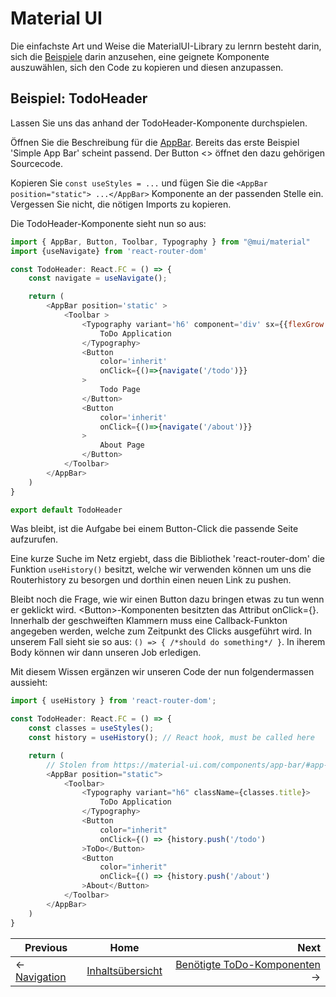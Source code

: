 # Material UI
Die einfachste Art und Weise die MaterialUI-Library zu lernrn besteht darin, sich die [Beispiele](https://material-ui.com/getting-started/usage/) darin anzusehen, eine geignete Komponente auszuwählen, sich den Code zu kopieren und diesen anzupassen.

## Beispiel: TodoHeader
Lassen Sie uns das anhand der TodoHeader-Komponente durchspielen.

Öffnen Sie die Beschreibung für die [AppBar](https://material-ui.com/components/app-bar/). Bereits das erste Beispiel 'Simple App Bar' scheint passend. Der Button <> öffnet den dazu gehörigen Sourcecode.

Kopieren Sie ```const useStyles = ...``` und fügen Sie die ```<AppBar position="static"> ...</AppBar>``` Komponente an der passenden Stelle ein.
Vergessen Sie nicht, die nötigen Imports zu kopieren.

Die TodoHeader-Komponente sieht nun so aus:
```javascript
import { AppBar, Button, Toolbar, Typography } from "@mui/material"
import {useNavigate} from 'react-router-dom'

const TodoHeader: React.FC = () => {
    const navigate = useNavigate();

    return (
        <AppBar position='static' >
            <Toolbar >
                <Typography variant='h6' component='div' sx={{flexGrow: 1}}> 
                    ToDo Application
                </Typography>
                <Button 
                    color='inherit'
                    onClick={()=>{navigate('/todo')}}
                >
                    Todo Page
                </Button>
                <Button 
                    color='inherit'
                    onClick={()=>{navigate('/about')}}
                >
                    About Page
                </Button>
            </Toolbar>
        </AppBar>
    )
}

export default TodoHeader
```
Was bleibt, ist die Aufgabe bei einem Button-Click die passende Seite aufzurufen.

Eine kurze Suche im Netz ergiebt, dass die Bibliothek 'react-router-dom' die Funktion ```useHistory()``` besitzt, welche wir verwenden können um uns die Routerhistory zu besorgen und dorthin einen neuen Link zu pushen.

Bleibt noch die Frage, wie wir einen Button dazu bringen etwas zu tun wenn er geklickt wird.
&lt;Button>-Komponenten besitzten das Attribut onClick={}. Innerhalb der geschweiften Klammern muss eine Callback-Funkton angegeben werden, welche zum Zeitpunkt des Clicks ausgeführt wird.
In unserem Fall sieht sie so aus: ```() => { /*should do something*/ }```. In iherem Body können wir dann unseren Job erledigen.

Mit diesem Wissen ergänzen wir unseren Code der nun folgendermassen aussieht:
```javascript
import { useHistory } from 'react-router-dom';

const TodoHeader: React.FC = () => {
    const classes = useStyles();
    const history = useHistory(); // React hook, must be called here

    return (
        // Stolen from https://material-ui.com/components/app-bar/#app-bar
        <AppBar position="static">
            <Toolbar>
                <Typography variant="h6" className={classes.title}>
                    ToDo Application
                </Typography>
                <Button
                    color="inherit"
                    onClick={() => {history.push('/todo')
                >ToDo</Button>
                <Button
                    color="inherit"
                    onClick={() => {history.push('/about')
                >About</Button>
            </Toolbar>
        </AppBar>
    )
}
```

| Previous | Home | Next  |
| -------- |:----:| -----:|
| <- [Navigation](./navigation.md) | [Inhaltsübersicht](./setup_project.md) |  [Benötigte ToDo-Komponenten](./needed_todo_components.md) ->
